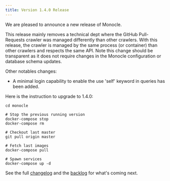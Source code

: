 ```yaml
---
title: Version 1.4.0 Release
---
```


We are pleased to announce a new release of Monocle.

This release mainly removes a technical dept where the GitHub Pull-Requests crawler
was managed differently than other crawlers. With this release, the crawler is managed
by the same process (or container) than other crawlers and respects the same API.
Note this change should be transparent as it does not require changes in the Monocle
configuration or database schema updates.

Other notables changes:

- A minimal login capability to enable the use 'self' keyword in queries has been added.

Here is the instruction to upgrade to 1.4.0:

```Shell
cd monocle

# Stop the previous running version
docker-compose stop
docker-compose rm

# Checkout last master
git pull origin master

# Fetch last images
docker-compose pull

# Spawn services
docker-compose up -d
```

See the full [changelog](https://github.com/change-metrics/monocle/blob/master/CHANGELOG.md) and
the [backlog](https://github.com/change-metrics/monocle/issues) for what's coming next.
